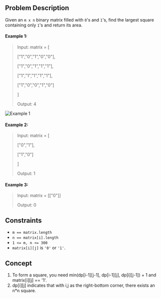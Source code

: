 ## Problem Description

Given an `m x n` binary matrix filled with `0`'s and `1`'s, find the largest square containing only `1`'s and return its area.

#### Example 1:
> Input: matrix = [
>
> ["1","0","1","0","0"],
>
> ["1","0","1","1","1"],
>
> ["1","1","1","1","1"],
>
> ["1","0","0","1","0"]
>
> ]
>
> Output: 4

![Example 1](https://assets.leetcode.com/uploads/2020/11/26/max1grid.jpg)

#### Example 2:
> Input: matrix = [
>
> ["0","1"],
>
> ["1","0"]
>
> ]
>
> Output: 1

#### Example 3:
> Input: matrix = [["0"]]
>
> Output: 0

## Constraints

- `m == matrix.length`
- `n == matrix[i].length`
- `1 <= m, n <= 300`
- `matrix[i][j]` is `'0'` or `'1'`.

## Concept
1. To  form a square, you need min(dp[i-1][j-1], dp[i-1][j], dp[i][j-1]) + 1 and matrix[i][j] == '1'.
2. dp[i][j] indicates that with i,j as the right-bottom corner, there exists an n*n square.
